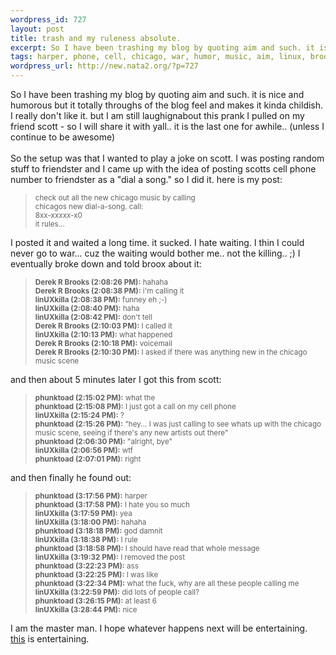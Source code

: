```yaml
--- 
wordpress_id: 727
layout: post
title: trash and my ruleness absolute.
excerpt: So I have been trashing my blog by quoting aim and such. it is nice and humorous but it totally throughs of the blog feel and makes it kinda childish. I really don't like it. but I am still laughignabout this prank I pulled on my friend scott  - so I will share it with yall.. it is the last one for awhile.. (unless I continue to be awesome)So the setup was that I wanted to play a joke o...
tags: harper, phone, cell, chicago, war, humor, music, aim, linux, broox, friendster, brooks
wordpress_url: http://new.nata2.org/?p=727
---
```

So I have been trashing my blog by quoting aim and such. it is nice and humorous but it totally throughs of the blog feel and makes it kinda childish. I really don't like it. but I am still laughignabout this prank I pulled on my friend scott  - so I will share it with yall.. it is the last one for awhile.. (unless I continue to be awesome)<br/><bR>So the setup was that I wanted to play a joke on scott. I was posting random stuff to friendster and I came up with the idea of posting scotts cell phone number to friendster as a "dial a song." so I did it. here is my post:<blockquote><small>
check out all the new chicago music by calling<br/>
chicagos new dial-a-song. call:<br/>
8xx-xxxxx-x0<br/>
it rules...<br/>
</small></blockquote>
I posted it and waited a long time. it sucked. I hate waiting. I thin I could never go to war... cuz the waiting would bother me.. not the killing.. ;) I eventually broke down and told broox about it: <blockquote><small>

<b>Derek R Brooks (2:08:26 PM):</b> hahaha<br/>
<b>Derek R Brooks (2:08:38 PM):</b> i'm calling it<bR>
<b>linUXkilla (2:08:38 PM):</b> funney eh ;-)<bR>
<b>linUXkilla (2:08:40 PM):</b> haha<bR>
<b>linUXkilla (2:08:42 PM):</b> don't tell<bR>
<b>Derek R Brooks (2:10:03 PM):</b> I called it<bR>
<b>linUXkilla (2:10:13 PM):</b> what happened<bR>
<b>Derek R Brooks (2:10:18 PM):</b> voicemail<bR>
<b>Derek R Brooks (2:10:30 PM):</b> I asked if there was anything new in the chicago music scene<bR>

</small></blockquote>
and then about 5 minutes later I got this from scott:<blockquote><small>
<b>phunktoad (2:15:02 PM):</b> what the<br/>
<b>phunktoad (2:15:08 PM):</b> I just got a call on my cell phone<br/>
<b>linUXkilla (2:15:24 PM):</b> ?<br/>
<b>phunktoad (2:15:26 PM):</b> "hey... I was just calling to see whats up with the chicago music scene, seeing if there's any new artists out there"<br/>
<b>phunktoad (2:06:30 PM):</b> "alright, bye"<br/>
<b>linUXkilla (2:06:56 PM):</b> wtf<br/>
<b>phunktoad (2:07:01 PM):</b> right<br/>
</small></blockquote>
and then finally he found out:
<blockquote><small>
<b>phunktoad (3:17:56 PM):</b> harper<br/>
<b>phunktoad (3:17:58 PM):</b> I hate you so much<br/>
<b>linUXkilla (3:17:59 PM):</b> yea<br/>
<b>linUXkilla (3:18:00 PM):</b> hahaha<br/>
<b>phunktoad (3:18:18 PM):</b> god damnit<br/>
<b>linUXkilla (3:18:38 PM):</b> I rule<br/>
<b>phunktoad (3:18:58 PM):</b> I should have read that whole message<br/>
<b>linUXkilla (3:19:32 PM):</b> I removed the post<br/>
<b>phunktoad (3:22:23 PM):</b> ass<br/>
<b>phunktoad (3:22:25 PM):</b> I was like <br/>
<b>phunktoad (3:22:34 PM):</b> what the fuck, why are all these people calling me<br/>
<b>linUXkilla (3:22:59 PM):</b> did lots of people call?<br/>
<b>phunktoad (3:26:15 PM):</b> at least 6<br/>
<b>linUXkilla (3:28:44 PM):</b> nice<br/>


</small></blockquote>I am the master man. I hope whatever happens next will be entertaining. 
<br/><a href="http://www.dkbnews.com/bbs/data/dica/1072263139/1224_moto.jpg">this</a> is entertaining. 
